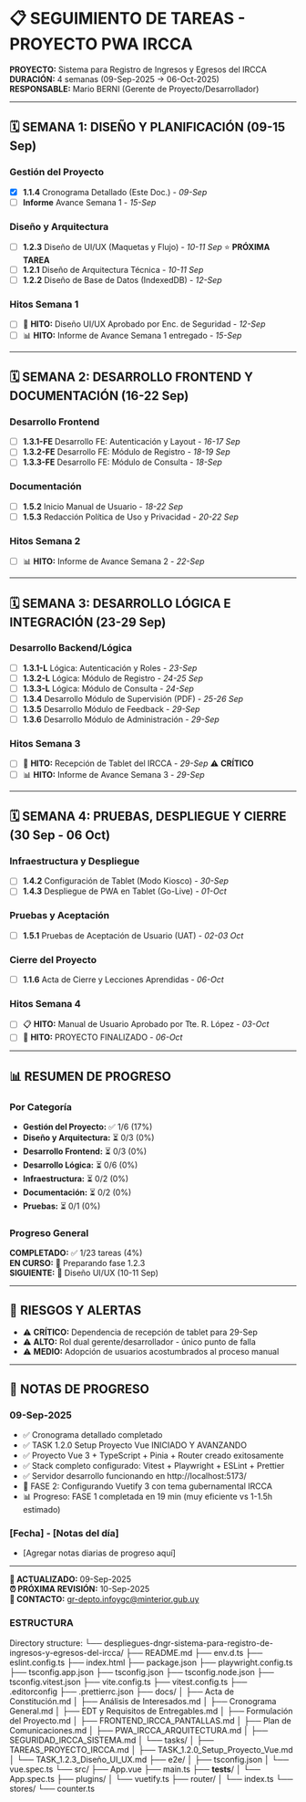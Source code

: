 # 📋 SEGUIMIENTO DE TAREAS - PROYECTO PWA IRCCA

**PROYECTO:** Sistema para Registro de Ingresos y Egresos del IRCCA  
**DURACIÓN:** 4 semanas (09-Sep-2025 → 06-Oct-2025)  
**RESPONSABLE:** Mario BERNI (Gerente de Proyecto/Desarrollador)

---

## 🗓️ SEMANA 1: DISEÑO Y PLANIFICACIÓN (09-15 Sep)

### Gestión del Proyecto
- [x] **1.1.4** Cronograma Detallado (Este Doc.) - *09-Sep*
- [ ] **Informe** Avance Semana 1 - *15-Sep*

### Diseño y Arquitectura  
- [ ] **1.2.3** Diseño de UI/UX (Maquetas y Flujo) - *10-11 Sep* ⭐ **PRÓXIMA TAREA**
- [ ] **1.2.1** Diseño de Arquitectura Técnica - *10-11 Sep*
- [ ] **1.2.2** Diseño de Base de Datos (IndexedDB) - *12-Sep*

### Hitos Semana 1
- [ ] 🎯 **HITO:** Diseño UI/UX Aprobado por Enc. de Seguridad - *12-Sep*
- [ ] 📊 **HITO:** Informe de Avance Semana 1 entregado - *15-Sep*

---

## 🗓️ SEMANA 2: DESARROLLO FRONTEND Y DOCUMENTACIÓN (16-22 Sep)

### Desarrollo Frontend
- [ ] **1.3.1-FE** Desarrollo FE: Autenticación y Layout - *16-17 Sep*
- [ ] **1.3.2-FE** Desarrollo FE: Módulo de Registro - *18-19 Sep*
- [ ] **1.3.3-FE** Desarrollo FE: Módulo de Consulta - *18-Sep*

### Documentación
- [ ] **1.5.2** Inicio Manual de Usuario - *18-22 Sep*
- [ ] **1.5.3** Redacción Política de Uso y Privacidad - *20-22 Sep*

### Hitos Semana 2
- [ ] 📊 **HITO:** Informe de Avance Semana 2 - *22-Sep*

---

## 🗓️ SEMANA 3: DESARROLLO LÓGICA E INTEGRACIÓN (23-29 Sep)

### Desarrollo Backend/Lógica
- [ ] **1.3.1-L** Lógica: Autenticación y Roles - *23-Sep*
- [ ] **1.3.2-L** Lógica: Módulo de Registro - *24-25 Sep*
- [ ] **1.3.3-L** Lógica: Módulo de Consulta - *24-Sep*
- [ ] **1.3.4** Desarrollo Módulo de Supervisión (PDF) - *25-26 Sep*
- [ ] **1.3.5** Desarrollo Módulo de Feedback - *29-Sep*
- [ ] **1.3.6** Desarrollo Módulo de Administración - *29-Sep*

### Hitos Semana 3
- [ ] 📱 **HITO:** Recepción de Tablet del IRCCA - *29-Sep* ⚠️ **CRÍTICO**
- [ ] 📊 **HITO:** Informe de Avance Semana 3 - *29-Sep*

---

## 🗓️ SEMANA 4: PRUEBAS, DESPLIEGUE Y CIERRE (30 Sep - 06 Oct)

### Infraestructura y Despliegue
- [ ] **1.4.2** Configuración de Tablet (Modo Kiosco) - *30-Sep*
- [ ] **1.4.3** Despliegue de PWA en Tablet (Go-Live) - *01-Oct*

### Pruebas y Aceptación
- [ ] **1.5.1** Pruebas de Aceptación de Usuario (UAT) - *02-03 Oct*

### Cierre del Proyecto
- [ ] **1.1.6** Acta de Cierre y Lecciones Aprendidas - *06-Oct*

### Hitos Semana 4
- [ ] 📋 **HITO:** Manual de Usuario Aprobado por Tte. R. López - *03-Oct*
- [ ] 🎉 **HITO:** PROYECTO FINALIZADO - *06-Oct*

---

## 📊 RESUMEN DE PROGRESO

### Por Categoría
- **Gestión del Proyecto:** ✅ 1/6 (17%)
- **Diseño y Arquitectura:** ⏳ 0/3 (0%)
- **Desarrollo Frontend:** ⏳ 0/3 (0%)
- **Desarrollo Lógica:** ⏳ 0/6 (0%)
- **Infraestructura:** ⏳ 0/2 (0%)
- **Documentación:** ⏳ 0/2 (0%)
- **Pruebas:** ⏳ 0/1 (0%)

### Progreso General
**COMPLETADO:** ✅ 1/23 tareas (4%)  
**EN CURSO:** 🔄 Preparando fase 1.2.3  
**SIGUIENTE:** 🎯 Diseño UI/UX (10-11 Sep)

---

## 🚨 RIESGOS Y ALERTAS

- ⚠️ **CRÍTICO:** Dependencia de recepción de tablet para 29-Sep
- ⚠️ **ALTO:** Rol dual gerente/desarrollador - único punto de falla
- ⚠️ **MEDIO:** Adopción de usuarios acostumbrados al proceso manual

---

## 📝 NOTAS DE PROGRESO

### 09-Sep-2025
- ✅ Cronograma detallado completado
- ✅ TASK 1.2.0 Setup Proyecto Vue INICIADO Y AVANZANDO
- ✅ Proyecto Vue 3 + TypeScript + Pinia + Router creado exitosamente
- ✅ Stack completo configurado: Vitest + Playwright + ESLint + Prettier
- ✅ Servidor desarrollo funcionando en http://localhost:5173/
- 🔄 FASE 2: Configurando Vuetify 3 con tema gubernamental IRCCA
- 📊 Progreso: FASE 1 completada en 19 min (muy eficiente vs 1-1.5h estimado)

### [Fecha] - [Notas del día]
- [Agregar notas diarias de progreso aquí]

---

**🔄 ACTUALIZADO:** 09-Sep-2025  
**⏰ PRÓXIMA REVISIÓN:** 10-Sep-2025  
**📧 CONTACTO:** gr-depto.infoygc@minterior.gub.uy


### ESTRUCTURA
Directory structure:
└── despliegues-dngr-sistema-para-registro-de-ingresos-y-egresos-del-ircca/
    ├── README.md
    ├── env.d.ts
    ├── eslint.config.ts
    ├── index.html
    ├── package.json
    ├── playwright.config.ts
    ├── tsconfig.app.json
    ├── tsconfig.json
    ├── tsconfig.node.json
    ├── tsconfig.vitest.json
    ├── vite.config.ts
    ├── vitest.config.ts
    ├── .editorconfig
    ├── .prettierrc.json
    ├── docs/
    │   ├── Acta de Constitución.md
    │   ├── Análisis de Interesados.md
    │   ├── Cronograma General.md
    │   ├── EDT y Requisitos de Entregables.md
    │   ├── Formulación del Proyecto.md
    │   ├── FRONTEND_IRCCA_PANTALLAS.md
    │   ├── Plan de Comunicaciones.md
    │   ├── PWA_IRCCA_ARQUITECTURA.md
    │   ├── SEGURIDAD_IRCCA_SISTEMA.md
    │   └── tasks/
    │       ├── TAREAS_PROYECTO_IRCCA.md
    │       ├── TASK_1.2.0_Setup_Proyecto_Vue.md
    │       └── TASK_1.2.3_Diseño_UI_UX.md
    ├── e2e/
    │   ├── tsconfig.json
    │   └── vue.spec.ts
    └── src/
        ├── App.vue
        ├── main.ts
        ├── __tests__/
        │   └── App.spec.ts
        ├── plugins/
        │   └── vuetify.ts
        ├── router/
        │   └── index.ts
        └── stores/
            └── counter.ts
